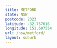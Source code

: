 ```yaml
---
title: METFORD
state: NSW
postcode: 2323
latitude: -32.757616
longitude: 151.607554
url: /nsw/metford/
layout: suburb
---
```

